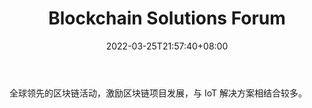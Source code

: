 ﻿---
weight: 
title: "Blockchain Solutions Forum"
description: "全球领先的区块链活动，激励区块链项目发展，与 IoT 解决方案相结合较多"
date: 2022-03-25T21:57:40+08:00
lastmod: 2022-03-25T16:45:40+08:00
draft: false
authors: ["Metabd"]
featuredImage: "blockchain-solutions-forum.jpg"
link: ""
tags: ["元宇宙社区","Blockchain Solutions Forum"]
categories: ["navigation"]
navigation: ["元宇宙社区"]
lightgallery: true
toc: true
pinned: false
recommend: false
recommend1: false
---
全球领先的区块链活动，激励区块链项目发展，与 IoT 解决方案相结合较多。
